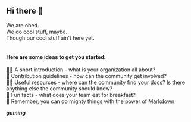 ## Hi there 👋
We are obed.<br>
We do cool stuff, maybe.<br>
Though our cool stuff ain't here yet.<br>
<br>
<br>
**Here are some ideas to get you started:**<br>
<br>
🙋‍♀️ A short introduction - what is your organization all about?<br>
🌈 Contribution guidelines - how can the community get involved?<br>
👩‍💻 Useful resources - where can the community find your docs? Is there anything else the community should know?<br>
🍿 Fun facts - what does your team eat for breakfast?<br>
🧙 Remember, you can do mighty things with the power of [Markdown](https://docs.github.com/github/writing-on-github/getting-started-with-writing-and-formatting-on-github/basic-writing-and-formatting-syntax)<br>

***gaming***
